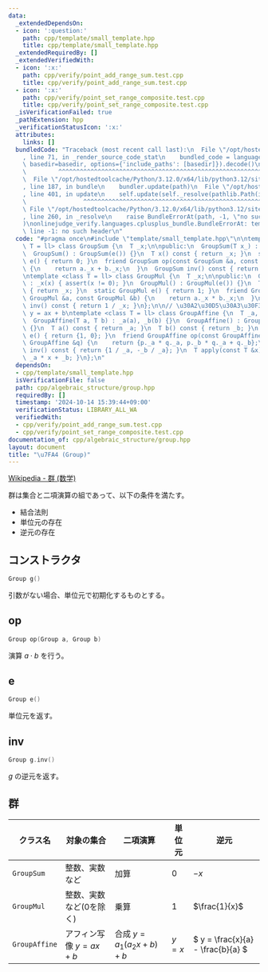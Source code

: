 ```yaml
---
data:
  _extendedDependsOn:
  - icon: ':question:'
    path: cpp/template/small_template.hpp
    title: cpp/template/small_template.hpp
  _extendedRequiredBy: []
  _extendedVerifiedWith:
  - icon: ':x:'
    path: cpp/verify/point_add_range_sum.test.cpp
    title: cpp/verify/point_add_range_sum.test.cpp
  - icon: ':x:'
    path: cpp/verify/point_set_range_composite.test.cpp
    title: cpp/verify/point_set_range_composite.test.cpp
  _isVerificationFailed: true
  _pathExtension: hpp
  _verificationStatusIcon: ':x:'
  attributes:
    links: []
  bundledCode: "Traceback (most recent call last):\n  File \"/opt/hostedtoolcache/Python/3.12.0/x64/lib/python3.12/site-packages/onlinejudge_verify/documentation/build.py\"\
    , line 71, in _render_source_code_stat\n    bundled_code = language.bundle(stat.path,\
    \ basedir=basedir, options={'include_paths': [basedir]}).decode()\n          \
    \         ^^^^^^^^^^^^^^^^^^^^^^^^^^^^^^^^^^^^^^^^^^^^^^^^^^^^^^^^^^^^^^^^^^^^^^^^^^^^^^^^^\n\
    \  File \"/opt/hostedtoolcache/Python/3.12.0/x64/lib/python3.12/site-packages/onlinejudge_verify/languages/cplusplus.py\"\
    , line 187, in bundle\n    bundler.update(path)\n  File \"/opt/hostedtoolcache/Python/3.12.0/x64/lib/python3.12/site-packages/onlinejudge_verify/languages/cplusplus_bundle.py\"\
    , line 401, in update\n    self.update(self._resolve(pathlib.Path(included), included_from=path))\n\
    \                ^^^^^^^^^^^^^^^^^^^^^^^^^^^^^^^^^^^^^^^^^^^^^^^^^^^^^^^^^\n \
    \ File \"/opt/hostedtoolcache/Python/3.12.0/x64/lib/python3.12/site-packages/onlinejudge_verify/languages/cplusplus_bundle.py\"\
    , line 260, in _resolve\n    raise BundleErrorAt(path, -1, \"no such header\"\
    )\nonlinejudge_verify.languages.cplusplus_bundle.BundleErrorAt: template/small_template.hpp:\
    \ line -1: no such header\n"
  code: "#pragma once\n#include \"template/small_template.hpp\"\n\ntemplate <class\
    \ T = ll> class GroupSum {\n  T _x;\n\npublic:\n  GroupSum(T x_) : _x(x_) {}\n\
    \  GroupSum() : GroupSum(e()) {}\n  T x() const { return _x; }\n  static GroupSum\
    \ e() { return 0; }\n  friend GroupSum op(const GroupSum &a, const GroupSum &b)\
    \ {\n    return a._x + b._x;\n  }\n  GroupSum inv() const { return -_x; }\n};\n\
    \ntemplate <class T = ll> class GroupMul {\n  T _x;\n\npublic:\n  GroupMul(T x)\
    \ : _x(x) { assert(x != 0); }\n  GroupMul() : GroupMul(e()) {}\n  T x() const\
    \ { return _x; }\n  static GroupMul e() { return 1; }\n  friend GroupMul op(const\
    \ GroupMul &a, const GroupMul &b) {\n    return a._x * b._x;\n  }\n  GroupMul\
    \ inv() const { return 1 / _x; }\n};\n\n// \u30A2\u30D5\u30A3\u30F3\u5199\u50CF\
    \ y = ax + b\ntemplate <class T = ll> class GroupAffine {\n  T _a, _b;\n\npublic:\n\
    \  GroupAffine(T a, T b) : _a(a), _b(b) {}\n  GroupAffine() : GroupAffine(e())\
    \ {}\n  T a() const { return _a; }\n  T b() const { return _b; }\n  static GroupAffine\
    \ e() { return {1, 0}; }\n  friend GroupAffine op(const GroupAffine &p, const\
    \ GroupAffine &q) {\n    return {p._a * q._a, p._b * q._a + q._b};\n  }\n  GroupAffine\
    \ inv() const { return {1 / _a, -_b / _a}; }\n  T apply(const T &x) const { return\
    \ _a * x + _b; }\n};\n"
  dependsOn:
  - cpp/template/small_template.hpp
  isVerificationFile: false
  path: cpp/algebraic_structure/group.hpp
  requiredBy: []
  timestamp: '2024-10-14 15:39:44+09:00'
  verificationStatus: LIBRARY_ALL_WA
  verifiedWith:
  - cpp/verify/point_add_range_sum.test.cpp
  - cpp/verify/point_set_range_composite.test.cpp
documentation_of: cpp/algebraic_structure/group.hpp
layout: document
title: "\u7FA4 (Group)"
---
```

<link rel="stylesheet" type="text/css" href="../../css/common.css">

[Wikipedia - 群 (数学)](https://ja.wikipedia.org/wiki/%E7%BE%A4_(%E6%95%B0%E5%AD%A6))

群は集合と二項演算の組であって、以下の条件を満たす。

- 結合法則
- 単位元の存在
- 逆元の存在

## コンストラクタ

```cpp
Group g()
```

引数がない場合、単位元で初期化するものとする。

## op

```cpp
Group op(Group a, Group b)
```

演算 $a \cdot b$ を行う。

## e

```cpp
Group e()
```

単位元を返す。

## inv

```cpp
Group g.inv()
```

$g$ の逆元を返す。

## 群

|クラス名|対象の集合|二項演算|単位元|逆元|
|--|--|--|--|--|
|`GroupSum`|整数、実数など|加算|$0$|$-x$|
|`GroupMul`|整数、実数など(0を除く)|乗算|$1$|$\frac{1}{x}$|
|`GroupAffine`|アフィン写像 $y=a x + b$|合成 $y = a_1 (a_2 x + b) + b$|$y = x$|$ y = \frac{x}{a} - \frac{b}{a} $|